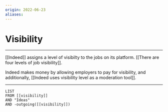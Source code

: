 ```yaml
---
origin: 2022-06-23
aliases: 
---
```

# Visibility
---
[[Indeed]] assigns a level of visibilty to the jobs on its platform. [[There are four levels of job visibility]]. 

Indeed makes money by allowing employers to pay for visibility, and additionally, [[Indeed uses visibility level as a moderation tool]]. 


---
```dataview
LIST 
FROM [[visibility]]
AND "Ideas"
AND -outgoing([[visibility]])
```

